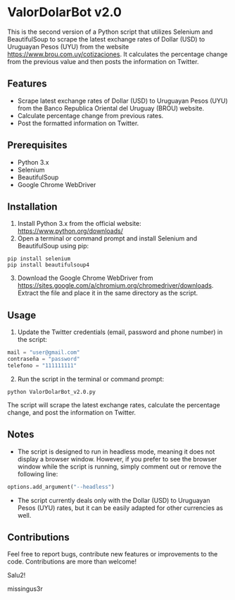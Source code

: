 # ValorDolarBot v2.0

This is the second version of a Python script that utilizes Selenium and BeautifulSoup to scrape the latest exchange rates of Dollar (USD) to Uruguayan Pesos (UYU) from the website https://www.brou.com.uy/cotizaciones. It calculates the percentage change from the previous value and then posts the information on Twitter.

## Features

- Scrape latest exchange rates of Dollar (USD) to Uruguayan Pesos (UYU) from the Banco Republica Oriental del Uruguay (BROU) website.
- Calculate percentage change from previous rates.
- Post the formatted information on Twitter.

## Prerequisites

- Python 3.x
- Selenium
- BeautifulSoup
- Google Chrome WebDriver

## Installation

1. Install Python 3.x from the official website: https://www.python.org/downloads/
2. Open a terminal or command prompt and install Selenium and BeautifulSoup using pip:

```
pip install selenium
pip install beautifulsoup4
```

3. Download the Google Chrome WebDriver from https://sites.google.com/a/chromium.org/chromedriver/downloads. Extract the file and place it in the same directory as the script.

## Usage

1. Update the Twitter credentials (email, password and phone number) in the script:

```python
mail = "user@gmail.com"
contraseña = "password"
telefono = "111111111"
```

2. Run the script in the terminal or command prompt:

```
python ValorDolarBot_v2.0.py
```

The script will scrape the latest exchange rates, calculate the percentage change, and post the information on Twitter.

## Notes

- The script is designed to run in headless mode, meaning it does not display a browser window. However, if you prefer to see the browser window while the script is running, simply comment out or remove the following line:

```python
options.add_argument("--headless")
```

- The script currently deals only with the Dollar (USD) to Uruguayan Pesos (UYU) rates, but it can be easily adapted for other currencies as well.

## Contributions

Feel free to report bugs, contribute new features or improvements to the code. Contributions are more than welcome!

Salu2!

missingus3r
